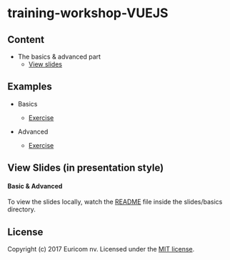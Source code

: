# training-workshop-VUEJS

## Content

- The basics & advanced part
    - [View slides](#)

## Examples

- Basics 
    - [Exercise](http://puffy-order.surge.sh/)

- Advanced
    - [Exercise](http://spurious-veil.surge.sh)


## View Slides (in presentation style)

#### Basic & Advanced

To view the slides locally, watch the [README](./slides/basics%20:%20advanced/README.markdown) file inside the slides/basics directory.

## License

Copyright (c) 2017 Euricom nv. Licensed under the [MIT license](https://opensource.org/licenses/MIT).
